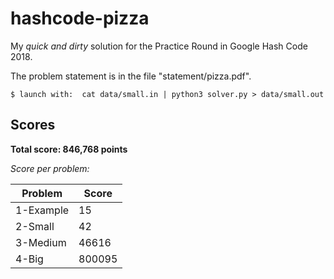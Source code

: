 
# hashcode-pizza


My *quick and dirty* solution for the Practice Round in Google Hash Code 2018.

The problem statement is in the file "statement/pizza.pdf".

~~~~
$ launch with:  cat data/small.in | python3 solver.py > data/small.out
~~~~

## Scores

**Total score: 846,768 points**

*Score  per problem:*

Problem      | Score
------------ | -------------
1-Example    | 15
2-Small      | 42
3-Medium     | 46616
4-Big        | 800095



